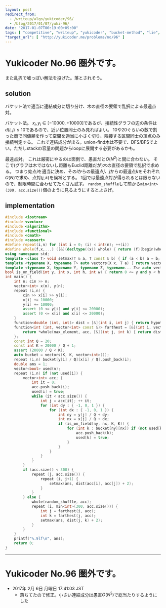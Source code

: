 ```yaml
---
layout: post
redirect_from:
  - /writeup/algo/yukicoder/96/
  - /blog/2017/01/07/yuki-96/
date: "2017-01-07T00:19:00+09:00"
tags: [ "competitive", "writeup", "yukicoder", "bucket-method", "lie", "farthest-point-pair", "randomized-algorithm" ]
"target_url": [ "http://yukicoder.me/problems/no/96" ]
---
```


# Yukicoder No.96 圏外です。

また乱択で嘘っぽい解法を投げた。落とされそう。

## solution

バケット法で適当に連結成分に切り分け、木の直径の要領で乱択による最遠点対。

バケット法。
$x_i, y_i \in [- 10000, + 10000]$であるが、接続性グラフの辺の条件は$d(i,j) \le 10$であるので、近い位置同士のみ見ればよい。
$10$や$20$ぐらいの数で割った商で同値類を作って空間を適当に小さく切り、隣接する区間同士の頂点のみ接続判定する。
これで連結成分が出る。union-find木は不要で、DFS/BFSでよい。ただしstackの容量の問題からloopに展開する必要があるかも。

最遠点対。
これは厳密にやるのは面倒で、愚直だと$O(N^2)$と間に合わない。
そこで(グラフは木ではないし距離もEuclid距離だが)木の直径の要領で乱択で求める。
つまり始点$i$を適当に決め、その$i$からの最遠点$j$、$j$からの最遠点$k$をそれぞれ$O(N)$で求め、点対$(j,k)$を候補とする。
$1$回では最遠点対が得られるとは限らないので、制限時間に合わせてたくさん試す。
`random_shuffle`して前から`min<int>(300, acc.size())`個のように見るようにするとよさげ。


## implementation

``` c++
#include <iostream>
#include <vector>
#include <algorithm>
#include <functional>
#include <cmath>
#include <cassert>
#define repeat(i,n) for (int i = 0; (i) < int(n); ++(i))
#define whole(f,x,...) ([&](decltype((x)) whole) { return (f)(begin(whole), end(whole), ## __VA_ARGS__); })(x)
using namespace std;
template <class T> void setmax(T & a, T const & b) { if (a < b) a = b; }
template <typename X, typename T> auto vectors(X x, T a) { return vector<T>(x, a); }
template <typename X, typename Y, typename Z, typename... Zs> auto vectors(X x, Y y, Z z, Zs... zs) { auto cont = vectors(y, z, zs...); return vector<decltype(cont)>(x, cont); }
bool is_on_field(int y, int x, int h, int w) { return 0 <= y and y < h and 0 <= x and x < w; }
int main() {
    int n; cin >> n;
    vector<int> x(n), y(n);
    repeat (i,n) {
        cin >> x[i] >> y[i];
        x[i] += 10000;
        y[i] += 10000;
        assert (0 <= y[i] and y[i] <= 20000);
        assert (0 <= x[i] and x[i] <= 20000);
    }
    function<double (int, int)> dist = [&](int i, int j) { return hypot(x[i] - x[j], y[i] - y[j]); };
    function<int (int, vector<int> const &)> farthest = [&](int i, vector<int> const & acc) {
        return *whole(max_element, acc, [&](int j, int k) { return dist(i, j) < dist(i, k); });
    };
    const int Q = 20;
    const int K = 20000 / Q + 1;
    assert (20000 / Q < K);
    auto bucket = vectors(K, K, vector<int>());
    repeat (i,n) bucket[y[i] / Q][x[i] / Q].push_back(i);
    double ans = 1;
    vector<bool> used(n);
    repeat (i,n) if (not used[i]) {
        vector<int> acc; {
            int it = 0;
            acc.push_back(i);
            used[i] = true;
            while (it < acc.size()) {
                int j = acc[it]; ++ it;
                for (int dy : { -1, 0, 1 }) {
                    for (int dx : { -1, 0, 1 }) {
                        int ny = y[j] / Q + dy;
                        int nx = x[j] / Q + dx;
                        if (is_on_field(ny, nx, K, K)) {
                            for (int k : bucket[ny][nx]) if (not used[k] and dist(j, k) <= 10) {
                                acc.push_back(k);
                                used[k] = true;
                            }
                        }
                    }
                }
            }
        }
        if (acc.size() < 300) {
            repeat (j, acc.size()) {
                repeat (i, j+1) {
                    setmax(ans, dist(acc[i], acc[j]) + 2);
                }
            }
        } else {
            whole(random_shuffle, acc);
            repeat (i, min<int>(300, acc.size())) {
                int j = farthest(i, acc);
                int k = farthest(j, acc);
                setmax(ans, dist(j, k) + 2);
            }
        }
    }
    printf("%.9lf\n", ans);
    return 0;
}
```

---

# Yukicoder No.96 圏外です。

-   2017年  2月  6日 月曜日 17:41:03 JST
    -   落ちてたので修正。小さい連結成分は愚直$O(N^2)$で総当たりするようにした
